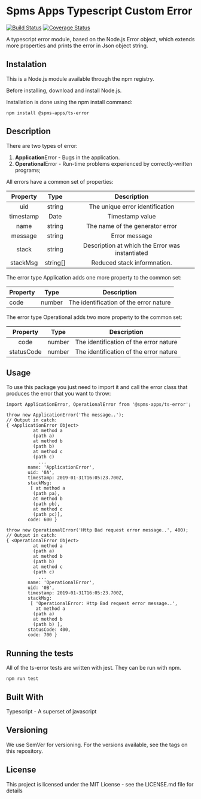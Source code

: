 # Spms Apps Typescript Custom Error

[![Build Status](https://travis-ci.org/NMA-SPMS/ts-error.svg?branch=master)](https://travis-ci.org/NMA-SPMS/ts-error)
<a href='https://coveralls.io/github/NMA-SPMS/ts-error?branch=master'><img src='https://coveralls.io/repos/github/NMA-SPMS/ts-error/badge.svg?branch=master' alt='Coverage Status' /></a>

A typescript error module, based on the Node.js Error object, which extends more properties and prints the error in Json object string.

## Instalation

This is a Node.js module available through the npm registry.

Before installing, download and install Node.js.

Installation is done using the npm install command:

`npm install @spms-apps/ts-error`

## Description

There are two types of error:

1. **Application**Error - Bugs in the application.
2. **Operational**Error - Run-time problems experienced by correctly-written programs;

All errors have a common set of properties:

| Property     |   Type    |                      Description                   |
| :----------: | :-------: | :------------------------------------------------: |
| uid          |  string   | The unique error identification                    |
| timestamp    |  Date     | Timestamp value                                    |
| name         |  string   | The name of the generator error                    |
| message      |  string   | Error message                                      |
| stack        |  string   | Description at which the Error was instantiated    |
| stackMsg     |  string[] | Reduced stack informnation.                        |

The error type Application adds one more property to the common set:

| Property |  Type  |                          Description                      |
| -------- | :----: | :-------------------------------------------------------: |
| code     | number | The identification of the error nature                    |

The error type Operational adds two more property to the common set:

|  Property  |  Type  |                    Description                          |
| :--------: | :----: | :-----------------------------------------------------: |
| code       | number | The identification of the error nature                  |
| statusCode | number | The identification of the error nature                  |


## Usage

To use this package you just need to import it and call the error class that produces the error that you want to throw:

```
import ApplicationError, OperationalError from '@spms-apps/ts-error';

throw new ApplicationError('The message..');
// Output in catch:
{ <ApplicationError Object>
          at method a
          (path a)
          at method b
          (path b)
          at method c
          (path c)
            ...
        name: 'ApplicationError',
        uid: '0A',
        timestamp: 2019-01-31T16:05:23.700Z,
        stackMsg:
         [ at method a
          (path pa),
          at method b
          (path pb), 
          at method c
          (path pc)],
        code: 600 }

throw new OperationalError('Http Bad request error message..', 400);
// Output in catch:
{ <OperationalError Object>
          at method a
          (path a)
          at method b
          (path b)
          at method c
          (path c)
            ...
        name: 'OperationalError',
        uid: '0B',
        timestamp: 2019-01-31T16:05:23.700Z,
        stackMsg:
         [ 'OperationalError: Http Bad request error message..',
           at method a
          (path a)
          at method b
          (path b) ],
        statusCode: 400, 
        code: 700 }

```

## Running the tests

All of the ts-error tests are written with jest. They can be run with npm.

`npm run test`

## Built With

Typescript - A superset of javascript

## Versioning

We use SemVer for versioning. For the versions available, see the tags on this repository.

## License

This project is licensed under the MIT License - see the LICENSE.md file for details
